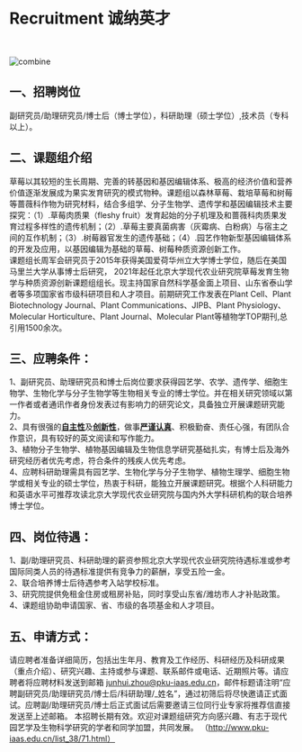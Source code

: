# Recruitment 诚纳英才
<br>

![combine](./all_persons.jpg)

## 一、招聘岗位
副研究员/助理研究员/博士后（博士学位），科研助理（硕士学位）,技术员（专科以上）。

## 二、课题组介绍
草莓以其较短的生长周期、完善的转基因和基因编辑体系、极高的经济价值和营养价值逐渐发展成为果实发育研究的模式物种。课题组以森林草莓、栽培草莓和树莓等蔷薇科作物为研究材料，结合多组学、分子生物学、遗传学和基因编辑技术主要探究：（1）.草莓肉质果（fleshy fruit）发育起始的分子机理及和蔷薇科肉质果发育过程多样性的遗传机制；（2）.草莓主要真菌病害（灰霉病、白粉病）与宿主之间的互作机制；（3）.树莓器官发生的遗传基础；（4）.园艺作物新型基因编辑体系的开发及应用，以基因编辑为基础的草莓、树莓种质资源创新工作。<br>
课题组长周军会研究员于2015年获得美国爱荷华州立大学博士学位，随后在美国马里兰大学从事博士后研究， 2021年起任北京大学现代农业研究院草莓发育生物学与种质资源创新课题组组长。现主持国家自然科学基金面上项目、山东省泰山学者等多项国家省市级科研项目和人才项目。前期研究工作发表在Plant Cell、Plant Biotechnology Journal、Plant Communications、JIPB、Plant Physiology、Molecular Horticulture、Plant Journal、Molecular Plant等植物学TOP期刊,总引用1500余次。<br>

## 三、应聘条件：
1、副研究员、助理研究员和博士后岗位要求获得园艺学、农学、遗传学、细胞生物学、生物化学与分子生物学等生物相关专业的博士学位。并在相关研究领域以第一作者或者通讯作者身份发表过有影响力的研究论文，具备独立开展课题研究能力。<br>
2、具有很强的<u>**自主性**</u>及<u>**创新性**</u>，做事<u>**严谨认真**</u>、积极勤奋、责任心强，有团队合作意识，具有较好的英文阅读和写作能力。<br>
3、植物分子生物学、植物基因编辑及生物信息学研究基础扎实，有博士后及海外研究经历者优先考虑，符合条件的残疾人优先考虑。<br>
4、应聘科研助理需具有园艺学、生物化学与分子生物学、植物生理学、细胞生物学或相关专业的硕士学位，热衷于科研，能独立开展课题研究。根据个人科研能力和英语水平可推荐攻读北京大学现代农业研究院与国内外大学科研机构的联合培养博士学位。<br>

## 四、岗位待遇：
1、副/助理研究员、科研助理的薪资参照北京大学现代农业研究院待遇标准或参考国际同类人员的待遇标准提供有竞争力的薪酬，享受五险一金。<br>
2、联合培养博士后待遇参考入站学校标准。<br>
3、研究院提供免租金住房或租房补贴，同时享受山东省/潍坊市人才补贴政策。<br>
4、课题组协助申请国家、省、市级的各项基金和人才项目。<br>

## 五、申请方式：
请应聘者准备详细简历，包括出生年月、教育及工作经历、科研经历及科研成果（重点介绍）、研究兴趣、主持或参与课题、联系邮件或电话、近期照片等。请应聘者将应聘材料发送到邮箱 junhui.zhou@pku-iaas.edu.cn，邮件标题请注明“应聘副研究员/助理研究员/博士后/科研助理/_姓名”，通过初筛后将尽快邀请正式面试。应聘副/助理研究员/博士后正式面试后需要邀请三位同行业专家将推荐信直接发送至上述邮箱。
本招聘长期有效。欢迎对课题组研究方向感兴趣、有志于现代园艺学及生物科学研究的学者和同学加盟，共同发展。
（http://www.pku-iaas.edu.cn/list_38/71.html）